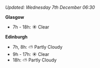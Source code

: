 *Updated: Wednesday 7th December 06:30*

**Glasgow**

* 7h - 18h: :sunny: Clear

**Edinburgh**

* 7h, 8h: :partly_sunny: Partly Cloudy
* 9h - 17h: :sunny: Clear
* 18h: :partly_sunny: Partly Cloudy

